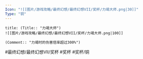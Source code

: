 ```yaml
---
Icon: "![[图片/游戏攻略/最终幻想/最终幻想VII/奖杯/力竭大师.png|30]]"
Type: "铜"
---
```

```ad-common-bronze-trophy
title: (Title:: "力竭大师")
![[图片/游戏攻略/最终幻想/最终幻想VII/奖杯/力竭大师.png|100]]

(Comment:: "力竭时的伤害倍率超过300%")
```

#最终幻想/最终幻想VII/奖杯 #奖杯 #奖杯/铜
